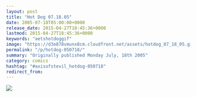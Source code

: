 ```yaml
---
layout: post
title: "Hot Dog 07.18.05"
date: 2005-07-18T05:00:00+0000
release_date: 2015-04-27T18:45:36+0000
lastmod: 2015-04-27T18:45:36+0000
keywords: "aetshotdoggif"
image: "https://d3e878vmunx8cm.cloudfront.net/assets/hotdog_07_18_05.gif"
permalink: "/p/hotdog-050718/"
summary: "Originally published Monday July, 18th 2005"
category: comics
hashtag: "#axisofstevil_hotdog-050718"
redirect_from:
---
```


![](https://d3e878vmunx8cm.cloudfront.net/assets/hotdog_07_18_05.gif)
